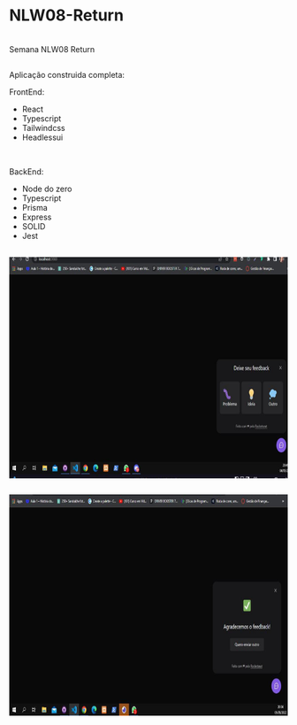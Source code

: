 # NLW08-Return
<br>
 Semana NLW08 Return
 
##

<p> Aplicação construida completa:</p>
 <p>FrontEnd:</p>
 <ul>
   <li>React</li>
   <li>Typescript</li>
   <li>Tailwindcss</li>
   <li>Headlessui</li>
 </ul>

<br>

<p>BackEnd: </p>
<ul>
 <li>Node do zero</li>
 <li>Typescript</li>
 <li>Prisma</li>
 <li>Express</li>
 <li>SOLID</li>
 <li>Jest</li>
</ul>
          
##

<img align="center" alt="Elizabeth-Js" height="400" width="800" src="https://github.com/elizabethesantos/NLW08-Impulse/blob/main/NLW08-ReturnFrente.jpeg">

##
<img align="center" alt="Elizabeth-Js" height="400" width="800" src="https://github.com/elizabethesantos/NLW08-Impulse/blob/main/NLW08-ReturnSuccess.jpeg">
